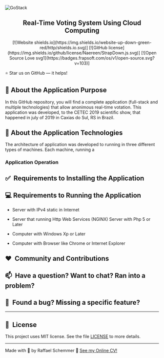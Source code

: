 <img alt="GoStack" src="https://s7.gifyu.com/images/banner1e0b6f65bf2500fd.gif" />

<div align="center">
  <h2>
    Real-Time Voting System Using Cloud Computing
  </h2>
  [![Website shields.io](https://img.shields.io/website-up-down-green-red/http/shields.io.svg)]
  [![GitHub license](https://img.shields.io/github/license/Naereen/StrapDown.js.svg)]
  [![Open Source Love svg1](https://badges.frapsoft.com/os/v1/open-source.svg?v=103)]

</div>

:star: Star us on GitHub — it helps!

## :rocket: About the Application Purpose

In this GitHub repository, you will find a complete application (full-stack and multiple technologies) that allow anonimous real-time votation. This application was developed, to the CETEC 2019 scientific show, that happened in july of 2019 in Caxias do Sul, RS in Brazil. 

## :rocket: About the Application Technologies

The architecture of application was developed to running in three different types of machines. Each machine, running a 

### Application Operation

## ✅&nbsp; Requirements to Installing the Application


## :computer: Requirements to Running the Application

- Server with IPv4 static in Internet
- Server that running Http Web Services (NGINX)
Server with Php 5 or Later

- Computer with Windows Xp or Later
- Computer with Browser like Chrome or Internet Explorer

## ❤️&nbsp; Community and Contributions

## 📫&nbsp; Have a question? Want to chat? Ran into a problem?

## 🤝&nbsp; Found a bug? Missing a specific feature?

---

## 📘&nbsp; License

This project uses MIT license. See the file [LICENSE](LICENSE) to more details.

---

Made with 💜 by Raffael Schemmer :wave: [See my Online CV!](https://www.raffael.dev)
